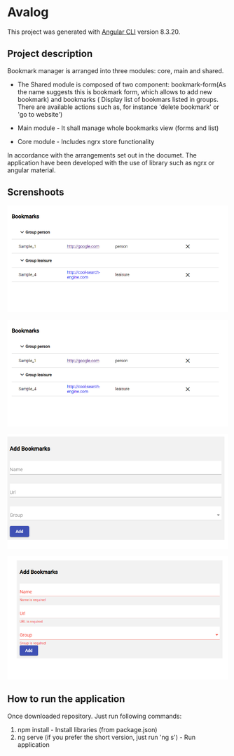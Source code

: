 # Avalog

This project was generated with [Angular CLI](https://github.com/angular/angular-cli) version 8.3.20.

## Project description
Bookmark manager is arranged into three modules: core, main and shared.
- The Shared module is composed of two component: bookmark-form(As the name suggests this    is bookmark form,  which allows to add new bookmark) and bookmarks ( Display list of       bookmars listed in groups. There are available actions such as, for instance 'delete       bookmark' or 'go to website')

- Main module - It shall manage whole bookmarks view (forms and list)

- Core module - Includes ngrx store functionality

In accordance with the arrangements set out in the documet. The application 
have been developed with the use of library such as ngrx or angular material.

## Screnshoots

![Alt text](https://github.com/matichor/bookmarks/blob/master/bookmark_view_sample.PNG?raw=true "Bookmarks view")

![Alt text](https://github.com/matichor/bookmarks/blob/master/bookmark_view_sample.PNG?raw=true "Bookmarks view")

![Alt text](https://raw.githubusercontent.com/matichor/bookmarks/master/bookmark_form.PNG "Bookmark form")

![Alt text](https://raw.githubusercontent.com/matichor/bookmarks/master/bookmark_form_validation.PNG "Bookmark form validation")

## How to run the application

Once downloaded repository. Just run  following  commands:
1. npm install - Install  libraries (from package.json)
2. ng serve (if you prefer the short version, just run 'ng s') - Run application